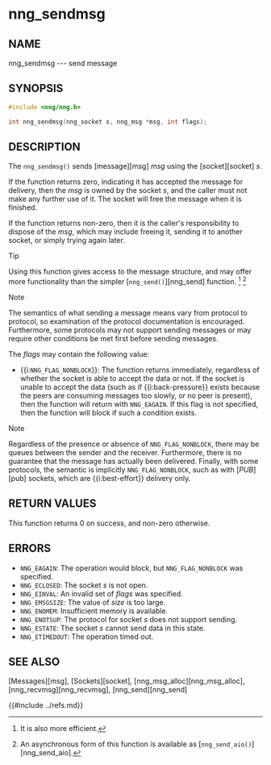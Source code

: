 # nng_sendmsg

## NAME

nng_sendmsg --- send message

## SYNOPSIS

```c
#include <nng/nng.h>

int nng_sendmsg(nng_socket s, nng_msg *msg, int flags);
```

## DESCRIPTION

The `nng_sendmsg()` sends [message][msg] _msg_ using the [socket][socket] _s_.

If the function returns zero, indicating it has accepted the message for
delivery, then the _msg_ is owned by the socket _s_, and the caller
must not make any further use of it.
The socket will free the message when it is finished.

If the function returns non-zero, then it is the caller's responsibility
to dispose of the _msg_, which may include freeing it, sending it to
another socket, or simply trying again later.

> [!TIP]
> Using this function gives access to the message structure, and may
> offer more functionality than the simpler [`nng_send()`][nng_send] function. [^1] [^2]

[^1]: It is also more efficient.
[^2]: An asynchronous form of this function is available as [`nng_send_aio()`][nng_send_aio].

> [!NOTE]
> The semantics of what sending a message means vary from protocol to
> protocol, so examination of the protocol documentation is encouraged.
> Furthermore, some protocols may not support sending messages
> or may require other conditions be met first before sending messages.

The _flags_ may contain the following value:

- {{i:`NNG_FLAG_NONBLOCK`}}:
  The function returns immediately, regardless of whether
  the socket is able to accept the data or not.
  If the socket is unable to accept the data (such as if {{i:back-pressure}} exists
  because the peers are consuming messages too slowly, or no peer is present),
  then the function will return with `NNG_EAGAIN`.
  If this flag is not specified, then the function will block if such a
  condition exists.

> [!NOTE]
> Regardless of the presence or absence of `NNG_FLAG_NONBLOCK`, there may
> be queues between the sender and the receiver.
> Furthermore, there is no guarantee that the message has actually been delivered.
> Finally, with some protocols, the semantic is implicitly `NNG_FLAG_NONBLOCK`,
> such as with [_PUB_][pub] sockets, which are {{i:best-effort}} delivery only.

## RETURN VALUES

This function returns 0 on success, and non-zero otherwise.

## ERRORS

- `NNG_EAGAIN`: The operation would block, but `NNG_FLAG_NONBLOCK` was specified.
- `NNG_ECLOSED`: The socket _s_ is not open.
- `NNG_EINVAL`: An invalid set of _flags_ was specified.
- `NNG_EMSGSIZE`: The value of _size_ is too large.
- `NNG_ENOMEM`: Insufficient memory is available.
- `NNG_ENOTSUP`: The protocol for socket _s_ does not support sending.
- `NNG_ESTATE`: The socket _s_ cannot send data in this state.
- `NNG_ETIMEDOUT`: The operation timed out.

## SEE ALSO

[Messages][msg],
[Sockets][socket],
[nng_msg_alloc][nng_msg_alloc],
[nng_recvmsg][nng_recvmsg],
[nng_send][nng_send]

{{#include ../refs.md}}
